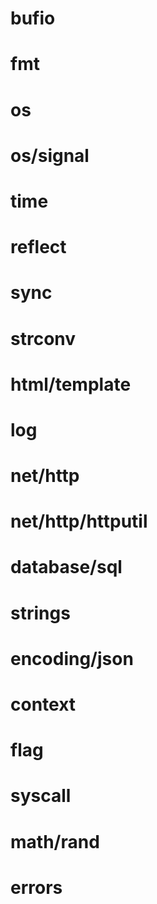 # bufio
# fmt
# os
# os/signal
# time
# reflect
# sync
# strconv
# html/template
# log
# net/http
# net/http/httputil
# database/sql
# strings
# encoding/json
# context
# flag
# syscall
# math/rand
# errors